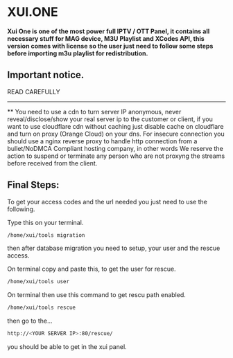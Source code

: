 # XUI.ONE 

**Xui One is one of the most power full IPTV / OTT Panel, it contains all necessary stuff for MAG device, M3U Playlist and XCodes API, this version comes with license so the user just need to follow some steps before importing m3u playlist for redistribution.**
## Important notice.

READ CAREFULLY
_______________________________________________________________________
**
You need to use a cdn to turn server IP anonymous, never reveal/disclose/show your real server ip to the customer or client, if you want to use cloudflare cdn without caching just disable cache on cloudflare and turn on proxy (Orange Cloud) on your dns. For insecure connection you should use a nginx reverse proxy to handle http connection from a bullet/NoDMCA Compliant hosting company, in other words We reserve the action to suspend or terminate any person who are not proxyng the streams before received from the client.

## Final Steps:

To get your access codes and the url needed you just need to use the following.

Type this on your terminal.

```bash
/home/xui/tools migration
```
then after database migration you need to setup, your user and the rescue access.

On terminal copy and paste this, to get the user for rescue.

```bash
/home/xui/tools user
```

On terminal then use this command to get rescu path enabled.

```bash
/home/xui/tools rescue
```

then go to the...

```bash
http://<YOUR SERVER IP>:80/rescue/
```
you should be able to get in the xui panel. 




